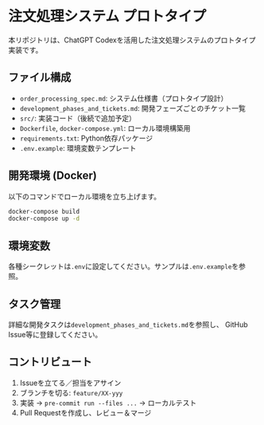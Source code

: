 # 注文処理システム プロトタイプ

本リポジトリは、ChatGPT Codexを活用した注文処理システムのプロトタイプ実装です。

## ファイル構成
- `order_processing_spec.md`: システム仕様書（プロトタイプ設計）
- `development_phases_and_tickets.md`: 開発フェーズごとのチケット一覧
- `src/`: 実装コード（後続で追加予定）
- `Dockerfile`, `docker-compose.yml`: ローカル環境構築用
- `requirements.txt`: Python依存パッケージ
- `.env.example`: 環境変数テンプレート

## 開発環境 (Docker)
以下のコマンドでローカル環境を立ち上げます。
```bash
docker-compose build
docker-compose up -d
```  

## 環境変数
各種シークレットは`.env`に設定してください。サンプルは`.env.example`を参照。

## タスク管理
詳細な開発タスクは`development_phases_and_tickets.md`を参照し、
GitHub Issue等に登録してください。

## コントリビュート
1. Issueを立てる／担当をアサイン
2. ブランチを切る: `feature/XX-yyy`
3. 実装 → `pre-commit run --files ...` → ローカルテスト
4. Pull Requestを作成し、レビュー＆マージ
